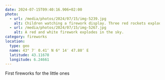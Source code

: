 ```yaml
---
date: 2024-07-15T09:40:16.906+02:00
photo:
  - url: /media/photos/2024/07/15/img-5239.jpg
    alt: Children watching a firework display. Three red rockets explode in the sky.
  - url: /media/photos/2024/07/15/img-5267.jpg
    alt: A red and white firework explodes in the sky.
category: fireworks
location:
  type: geo
  name: 43° 7′ 0.41″ N 6° 14′ 47.80″ E
  latitude: 43.11678
  longitude: 6.24661
---
```


First fireworks for the little ones
